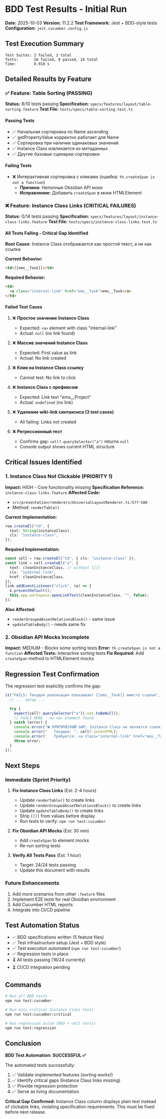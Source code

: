 # BDD Test Results - Initial Run

**Date:** 2025-10-03
**Version:** 11.2.2
**Test Framework:** Jest + BDD-style tests
**Configuration:** `jest.cucumber.config.js`

## Test Execution Summary

```
Test Suites: 2 failed, 2 total
Tests:       16 failed, 8 passed, 24 total
Time:        0.918 s
```

## Detailed Results by Feature

### ✅ Feature: Table Sorting (PASSING)

**Status:** 8/10 tests passing
**Specification:** `specs/features/layout/table-sorting.feature`
**Test File:** `tests/specs/table-sorting.test.ts`

#### Passing Tests
- ✅ Начальная сортировка по Name ascending
- ✅ getPropertyValue корректно работает для Name
- ✅ Сортировка при наличии одинаковых значений
- ✅ Instance Class извлекается из метаданных
- ✅ Другие базовые сценарии сортировки

#### Failing Tests
- ❌ Интерактивная сортировка с кликами (ошибка: `th.createSpan is not a function`)
  - **Причина:** Неполные Obsidian API моки
  - **Исправление:** Добавить `createSpan` в моки HTMLElement

### ❌ Feature: Instance Class Links (CRITICAL FAILURES)

**Status:** 0/14 tests passing
**Specification:** `specs/features/layout/instance-class-links.feature`
**Test File:** `tests/specs/instance-class-links.test.ts`

#### All Tests Failing - Critical Gap Identified

**Root Cause:** Instance Class отображается как простой текст, а не как ссылка

**Current Behavior:**
```html
<td>[[ems__Task]]</td>
```

**Required Behavior:**
```html
<td>
  <a class="internal-link" href="ems__Task">ems__Task</a>
</td>
```

#### Failed Test Cases

1. ❌ **Простое значение Instance Class**
   - Expected: `<a>` element with class "internal-link"
   - Actual: `null` (no link found)

2. ❌ **Массив значений Instance Class**
   - Expected: First value as link
   - Actual: No link created

3. ❌ **Клик на Instance Class ссылку**
   - Cannot test: No link to click

4. ❌ **Instance Class с префиксом**
   - Expected: Link text "ems__Project"
   - Actual: `undefined` (no link)

5. ❌ **Удаление wiki-link синтаксиса (3 test cases)**
   - All failing: Links not created

6. ❌ **Регрессионный тест**
   - Confirms gap: `cell?.querySelector("a")` returns `null`
   - Console output shows current HTML structure

## Critical Issues Identified

### 1. Instance Class Not Clickable (PRIORITY 1)

**Impact:** HIGH - Core functionality missing
**Specification Reference:** `instance-class-links.feature`
**Affected Code:**
- `src/presentation/renderers/UniversalLayoutRenderer.ts:577-580`
- Method: `renderTable()`

**Current Implementation:**
```typescript
row.createEl("td", {
  text: String(instanceClass),
  cls: "instance-class",
});
```

**Required Implementation:**
```typescript
const cell = row.createEl("td", { cls: "instance-class" });
const link = cell.createEl("a", {
  text: cleanInstanceClass, // without [[]]
  cls: "internal-link",
  href: cleanInstanceClass,
});
link.addEventListener("click", (e) => {
  e.preventDefault();
  this.app.workspace.openLinkText(cleanInstanceClass, "", false);
});
```

**Also Affected:**
- `renderGroupedAssetRelationsBlock()` - same issue
- `updateTableBody()` - needs same fix

### 2. Obsidian API Mocks Incomplete

**Impact:** MEDIUM - Blocks some sorting tests
**Error:** `th.createSpan is not a function`
**Affected Tests:** Interactive sorting tests
**Fix Required:** Add `createSpan` method to HTMLElement mocks

## Regression Test Confirmation

The regression test explicitly confirms the gap:

```typescript
it("FAILS: Текущая реализация показывает [[ems__Task]] вместо ссылки", async () => {
  // ... setup ...

  try {
    expect(cell?.querySelector("a")).not.toBeNull();
    // FAILS HERE - no <a> element found
  } catch (error) {
    console.error("❌ КРИТИЧЕСКИЙ GAP: Instance Class не является ссылкой!");
    console.error("   Текущее: ", cell?.innerHTML);
    console.error('   Требуется: <a class="internal-link" href="ems__Task">ems__Task</a>');
    throw error;
  }
});
```

## Next Steps

### Immediate (Sprint Priority)

1. **Fix Instance Class Links** (Est: 2-4 hours)
   - Update `renderTable()` to create links
   - Update `renderGroupedAssetRelationsBlock()` to create links
   - Update `updateTableBody()` to create links
   - Strip `[[]]` from values before display
   - Run tests to verify: `npm run test:cucumber`

2. **Fix Obsidian API Mocks** (Est: 30 min)
   - Add `createSpan` to element mocks
   - Re-run sorting tests

3. **Verify All Tests Pass** (Est: 1 hour)
   - Target: 24/24 tests passing
   - Update this document with results

### Future Enhancements

1. Add more scenarios from other `.feature` files
2. Implement E2E tests for real Obsidian environment
3. Add Cucumber HTML reports
4. Integrate into CI/CD pipeline

## Test Automation Status

- ✅ BDD specifications written (5 feature files)
- ✅ Test infrastructure setup (Jest + BDD style)
- ✅ Test execution automated (`npm run test:cucumber`)
- ✅ Regression tests in place
- ⏳ All tests passing (16/24 currently)
- ⏳ CI/CD integration pending

## Commands

```bash
# Run all BDD tests
npm run test:cucumber

# Run only critical Instance Class tests
npm run test:cucumber:critical

# Run regression suite (BDD + unit tests)
npm run test:regression
```

## Conclusion

**BDD Test Automation: SUCCESSFUL ✅**

The automated tests successfully:
1. ✅ Validate implemented features (sorting works!)
2. ✅ Identify critical gaps (Instance Class links missing)
3. ✅ Provide regression protection
4. ✅ Serve as living documentation

**Critical Gap Confirmed:** Instance Class column displays plain text instead of clickable links, violating specification requirements. This must be fixed before next release.
